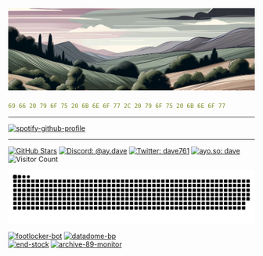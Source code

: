 ![David's Banner](/img/banner1.png)
--- 
```yaml
69 66 20 79 6F 75 20 6B 6E 6F 77 2C 20 79 6F 75 20 6B 6E 6F 77
```
---
<!--- [![spotify-github-profile](https://spotify-github-profile.vercel.app/api/view?uid=david.raul.suter&cover_image=true&theme=natemoo-re&show_offline=true&background_color=868679&interchange=true&bar_color=868679&bar_color_cover=false)](https://spotify-github-profile.vercel.app/api/view?uid=david.raul.suter&redirect=true)
--->
<a href="https://spotify-github-profile.vercel.app/api/view?uid=david.raul.suter&redirect=true">
  <img src="https://spotify-github-profile.kittinanx.com/api/view?uid=david.raul.suter&cover_image=true&theme=natemoo-re&show_offline=true&background_color=868679&interchange=true&bar_color=868679&bar_color_cover=false" alt="spotify-github-profile" onerror="this.style.display='none'">
</a>

---
[![GitHub Stars](https://img.shields.io/github/stars/d-suter?color=868679)](https://github.com/d-suter)
[![Discord: @ay.dave](https://img.shields.io/badge/discord-%40ay.dave-868679)](https://discord.com/users/828936480952942593)
[![Twitter: dave761](https://img.shields.io/badge/twitter-%40dave761-868679)](https://twitter.com/dave761)
[![ayo.so: dave](https://img.shields.io/badge/ayo.so-%40dave-868679)](https://ayo.so/dave)
![Visitor Count](https://visitor-badge.laobi.icu/badge?page_id=d-suter.d-suter&left_color=%23444444&right_color=%23868679)

<picture>
  <source media="(prefers-color-scheme: dark)" srcset="dist/snake-dark.svg" />
  <source media="(prefers-color-scheme: light)" srcset="dist/snake-light.svg" />
  <img alt="github-snake" src="dist/snake-light.svg" />
</picture>

[![footlocker-bot](https://github-readme-stats.vercel.app/api/pin/?username=d-suter&repo=footlocker-bot&theme=dark)](https://github.com/d-suter/footlocker-bot)
[![datadome-bp](https://github-readme-stats.vercel.app/api/pin/?username=d-suter&repo=datadome-bp&theme=dark)](https://github.com/d-suter/datadome-bp)<br/>
[![end-stock](https://github-readme-stats.vercel.app/api/pin/?username=d-suter&repo=end-stock&theme=dark)](https://github.com/d-suter/end-stock)
[![archive-89-monitor](https://github-readme-stats.vercel.app/api/pin/?username=d-suter&repo=archive-89-monitor&theme=dark)](https://github.com/d-suter/archive-89-monitor)

